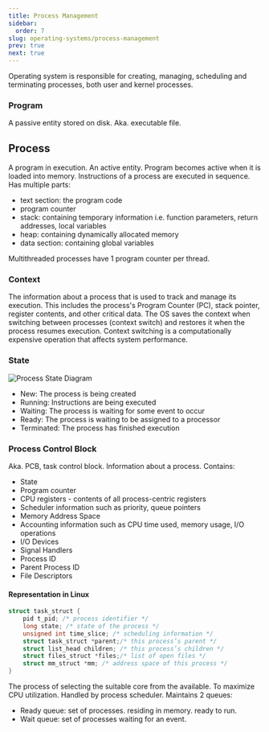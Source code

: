```yaml
---
title: Process Management
sidebar:
  order: 7
slug: operating-systems/process-management
prev: true
next: true
---
```


Operating system is responsible for creating, managing, scheduling and terminating processes, both user and kernel processes.

### Program

A passive entity stored on disk. Aka. executable file.

## Process

A program in execution. An active entity. Program becomes active when it is loaded into memory. Instructions of a process are executed in sequence. Has multiple parts:

- text section: the program code
- program counter
- stack: containing temporary information i.e. function parameters, return addresses, local variables
- heap: containing dynamically allocated memory
- data section: containing global variables

Multithreaded processes have 1 program counter per thread.
  
### Context

The information about a process that is used to track and manage its execution. This includes the process's Program Counter (PC), stack pointer, register contents, and other critical data. The OS saves the context when switching between processes (context switch) and restores it when the process resumes execution. Context switching is a computationally expensive operation that affects system performance.

### State

![Process State Diagram](./images/process-states.png)

- New: The process is being created
- Running: Instructions are being executed
- Waiting: The process is waiting for some event to occur
- Ready: The process is waiting to be assigned to a processor
- Terminated: The process has finished execution

### Process Control Block

Aka. PCB, task control block. Information about a process. Contains:

- State
- Program counter
- CPU registers - contents of all process-centric registers
- Scheduler information such as priority, queue pointers
- Memory Address Space
- Accounting information such as CPU time used, memory usage, I/O operations
- I/O Devices
- Signal Handlers
- Process ID
- Parent Process ID
- File Descriptors

#### Representation in Linux

```c
struct task_struct {
    pid t_pid; /* process identifier */
    long state; /* state of the process */
    unsigned int time_slice; /* scheduling information */
    struct task_struct *parent;/* this process’s parent */
    struct list_head children; /* this process’s children */
    struct files_struct *files;/* list of open files */
    struct mm_struct *mm; /* address space of this process */
}
```



The process of selecting the suitable core from the available. To maximize CPU utilization. Handled by process scheduler. Maintains 2 queues:
- Ready queue: set of processes. residing in memory. ready to run. 
- Wait queue: set of processes waiting for an event.
